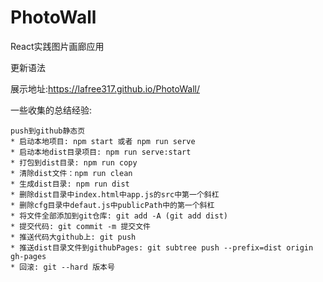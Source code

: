 # PhotoWall

React实践图片画廊应用

更新语法

展示地址:https://lafree317.github.io/PhotoWall/

一些收集的总结经验:

```
push到github静态页
* 启动本地项目: npm start 或者 npm run serve
* 启动本地dist目录项目: npm run serve:start
* 打包到dist目录: npm run copy
* 清除dist文件：npm run clean
* 生成dist目录: npm run dist
* 删除dist目录中index.html中app.js的src中第一个斜杠
* 删除cfg目录中defaut.js中publicPath中的第一个斜杠
* 将文件全部添加到git仓库: git add -A (git add dist)
* 提交代码: git commit -m 提交文件
* 推送代码大github上: git push
* 推送dist目录文件到githubPages: git subtree push --prefix=dist origin gh-pages
* 回滚: git --hard 版本号

```

